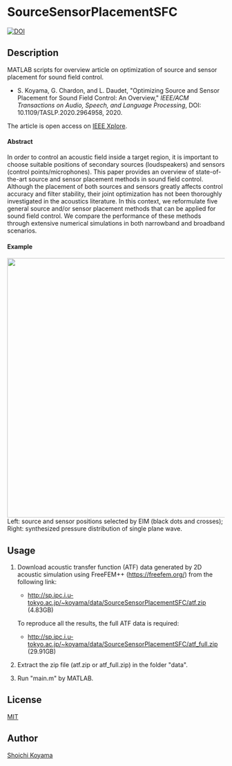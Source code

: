 # SourceSensorPlacementSFC

[![DOI](https://zenodo.org/badge/190369890.svg)](https://zenodo.org/badge/latestdoi/190369890)

## Description
MATLAB scripts for overview article on optimization of source and sensor placement for sound field control.

- S. Koyama, G. Chardon, and L. Daudet, "Optimizing Source and Sensor Placement for Sound Field Control: An Overview," *IEEE/ACM Transactions on Audio, Speech, and Language Processing*, DOI: 10.1109/TASLP.2020.2964958, 2020.

The article is open access on [IEEE Xplore](https://doi.org/10.1109/TASLP.2020.2964958).

#### Abstract  
In order to control an acoustic field inside a target region, it is important to choose suitable positions of secondary sources (loudspeakers) and sensors (control points/microphones). This paper provides an overview of state-of-the-art source and sensor placement methods in sound field control. Although the placement of both sources and sensors greatly affects control accuracy and filter stability, their joint optimization has not been thoroughly investigated in the acoustics literature. In this context, we reformulate five general source and/or sensor placement methods that can be applied for sound field control. We compare the performance of these methods through extensive numerical simulations in both narrowband and broadband scenarios.

#### Example

<img width="600pt" src="http://sp.ipc.i.u-tokyo.ac.jp/~koyama/data/SourceSensorPlacementSFC/example.png">
Left: source and sensor positions selected by EIM (black dots and crosses); Right: synthesized pressure distribution of single plane wave.

## Usage
1. Download acoustic transfer function (ATF) data generated by 2D acoustic simulation using FreeFEM++ (https://freefem.org/) from the following link:
   - http://sp.ipc.i.u-tokyo.ac.jp/~koyama/data/SourceSensorPlacementSFC/atf.zip (4.83GB)
   
   To reproduce all the results, the full ATF data is required:
   - http://sp.ipc.i.u-tokyo.ac.jp/~koyama/data/SourceSensorPlacementSFC/atf_full.zip (29.91GB)
   
2. Extract the zip file (atf.zip or atf_full.zip) in the folder "data".

3. Run "main.m" by MATLAB.

## License 
[MIT](https://github.com/sh01k/SourceSensorPlacementSFC/blob/master/LICENSE)

## Author
[Shoichi Koyama](https://www.sh01.org/) 
